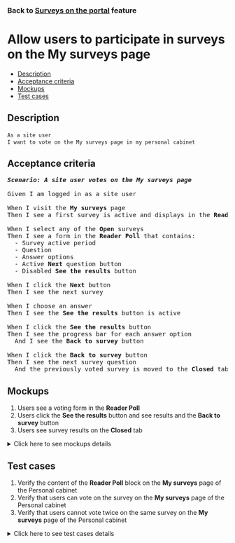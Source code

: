 ### Back to [Surveys on the portal](../../) feature

# Allow users to participate in surveys on the My surveys page

- [Description](#description)
- [Acceptance criteria](#acceptance-criteria)
- [Mockups](#mockups)
- [Test cases](#test-cases)

## Description

    As a site user
    I want to vote on the My surveys page in my personal cabinet

## Acceptance criteria

<pre>
<b><i>Scenario: A site user votes on the My surveys page</i></b>

Given I am logged in as a site user

When I visit the <b>My surveys</b> page
Then I see a first survey is active and displays in the <b>Reader Poll</b> on the right side

When I select any of the <b>Open</b> surveys
Then I see a form in the <b>Reader Poll</b> that contains:
  - Survey active period
  - Question
  - Answer options
  - Active <b>Next</b> question button
  - Disabled <b>See the results</b> button

When I click the <b>Next</b> button
Then I see the next survey

When I choose an answer
Then I see the <b>See the results</b> button is active

When I click the <b>See the results</b> button
Then I see the progress bar for each answer option
  And I see the <b>Back to survey</b> button

When I click the <b>Back to survey</b> button
Then I see the next survey question
  And the previously voted survey is moved to the <b>Closed</b> tab
</pre>

## Mockups

1. Users see a voting form in the <b>Reader Poll</b>
2. Users click the <b>See the results</b> button and see results and the <b>Back to survey</b> button
3. Users see survey results on the <b>Closed</b> tab

<details>
  <summary>Click here to see mockups details</summary>

**1. Users see a voting form in the Reader Poll:**

![Users see a voting form in the Reader Poll](/products/sport_news_portal/web_application_features/surveys/images/user_voting_form.png)

**2. Users click the See the results button and see results and the Back to survey button:**

![Users click the See the results button and see results and the Back to survey button](/products/sport_news_portal/web_application_features/surveys/images/user_back_to_survey.png)

**3. Users see survey results on the Closed tab:**

![Users see survey results on the Closed tab](/products/sport_news_portal/web_application_features/surveys/images/user_closed_tab.png)

</details>

## Test cases

1. Verify the content of the <b>Reader Poll</b> block on the <b>My surveys</b> page of the Personal cabinet
2. Verify that users can vote on the survey on the <b>My surveys</b> page of the Personal cabinet
3. Verify that users cannot vote twice on the same survey on the <b>My surveys</b> page of the Personal cabinet

<details>
  <summary>Click here to see test cases details</summary>

### **#1. Verify the content of the Reader Poll block on the My surveys page of the Personal cabinet**

|Preconditions|Steps|Expected result
--------------|-----|----------
|- Log in with user account</br>- The user is on the <b>My surveys</b> page > <b>Open</b> tab</br>- There is a published survey|1) Select any survey</br>2) Examine the content of the <b>Reader Poll</b> section|1) The appropriate <b>Reader Poll</b> block appears on the right side</br>2) There is a question of the survey, the date range for voting, answer variants without preselection, the active <b>Next</b> button, and the disabled <b>See the results</b> button|

### **#2. Verify that users can vote on the survey on the My surveys page of the Personal cabinet**

|Preconditions|Steps|Expected result
--------------|-----|----------
|- Log in with user account</br>- The user is on the <b>My surveys</b> page > <b>Open</b> tab</br>- There is a published survey|1) Select any survey</br>2) Select an answer</br>3) Click <b>See the result</b></br>4) Click <b>Back to survey</b>|2) The answer is calculated. The <b>See the result</b> button is active</br>3) Results of all users voting are shown</br>4) <b>Reader Poll</b> for the survey is shown|

### **#3. Verify that users cannot vote twice on the same survey on the My surveys page of the Personal cabinet**

|Preconditions|Steps|Expected result
--------------|-----|----------
|- Log in with user account</br>- The user is on the <b>My surveys</b> page > <b>Open</b> tab</br>- There is a published survey</br>- The user has already voted on this survey|1) Examine the <b>Reader Poll</b> section|1) Results of all users voting are shown. The <b>Next</b> button is present|

</details>

